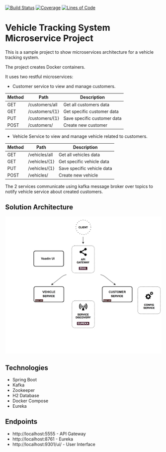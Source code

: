 
[![Build Status](https://travis-ci.org/ahmdgawad/vts-parent.svg?branch=master)](https://travis-ci.org/ahmdgawad/vts-parent)
[![Coverage](https://sonarcloud.io/api/project_badges/measure?project=ahmdgawad_vts-project&metric=coverage)](https://sonarcloud.io/dashboard?id=ahmdgawad_vts-project)
[![Lines of Code](https://sonarcloud.io/api/project_badges/measure?project=ahmdgawad_vts-project&metric=ncloc)](https://sonarcloud.io/dashboard?id=ahmdgawad_vts-project)

# **Vehicle Tracking System Microservice Project**

This is a sample project to show microservices architecture for a vehicle tracking system.

The project creates Docker containers.

It uses two restful microservices:
- Customer service to view and manage customers.

Method	| Path	| Description
------------- | ------------------------- | ------------- |
GET	| /customers/all	| Get all customers data
GET	| /customers/{1}	| Get specific customer data
PUT	| /customers/{1}	| Save specific customer data
POST	| /customers/	| Create new customer

- Vehicle Service to view and manage vehicle related to customers.

Method	| Path	| Description
------------- | ------------------------- | ------------- |
GET	| /vehicles/all	| Get all vehicles data
GET	| /vehicles/{1}	| Get specific vehicle data
PUT	| /vehicles/{1}	| Save specific vehicle data
POST	| /vehicles/	| Create new vehicle

The 2 services communicate using kafka message broker over topics to notify vehicle service about created customers.

Solution Architecture
------------

<img width="880" alt="Functional services" src="https://raw.githubusercontent.com/ahmdgawad/Vehicle-Tracking-System-Configuration/master/Architecture.png">

Technologies
------------

- Spring Boot
- Kafka
- Zookeeper
- H2 Database
- Docker Compose
- Eureka

Endpoints
------------

- http://localhost:5555 - API Gateway
- http://localhost:8761 - Eureka
- http://localhost:9301/ui/ - User Interface
